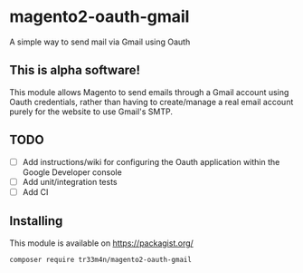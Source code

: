 # magento2-oauth-gmail
A simple way to send mail via Gmail using Oauth

## This is alpha software!
This module allows Magento to send emails through a Gmail account using Oauth credentials, rather than having to create/manage a real email account purely for the website to use Gmail's SMTP.

## TODO
- [ ] Add instructions/wiki for configuring the Oauth application within the Google Developer console
- [ ] Add unit/integration tests
- [ ] Add CI

## Installing
This module is available on https://packagist.org/
```sh
composer require tr33m4n/magento2-oauth-gmail